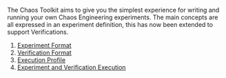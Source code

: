 The Chaos Toolkit aims to give you the simplest experience for writing and running your own Chaos Engineering experiments. The main concepts are all expressed in an experiment definition,  this has now been extended to support Verifications.


1. [Experiment Format][ExperimentFormat]
1. [Verification Format][VerificationFormat]
1. [Execution Profile][ExecutionProfile]
1. [Experiment and Verification Execution][RunAndVerify]

[ExperimentFormat]: ./experiment-format
[VerificationFormat]: ./verification-format.md
[ExecutionProfile]: ./execution-profile.md
[RunAndVerify]: ./run-and-verify.md